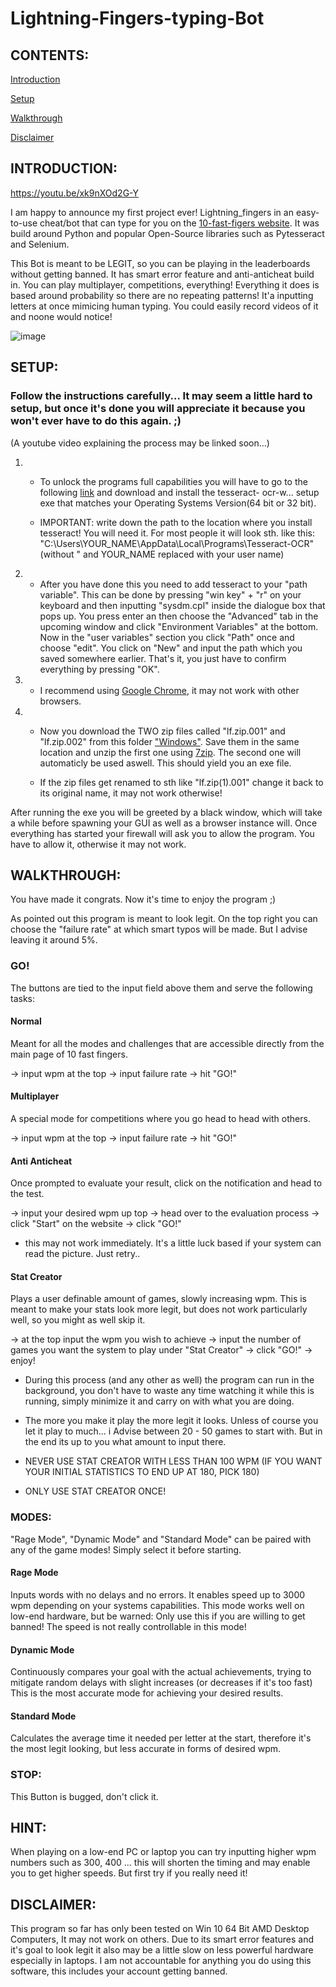 # Lightning-Fingers-typing-Bot

## CONTENTS:
[Introduction](https://github.com/Zylence/10-fast-fingers-typing-bot-lightning_fingers#introduction)

[Setup](https://github.com/Zylence/10-fast-fingers-typing-bot-lightning_fingers#setup)

[Walkthrough](https://github.com/Zylence/10-fast-fingers-typing-bot-lightning_fingers#walkthrough)

[Disclaimer](https://github.com/Zylence/10-fast-fingers-typing-bot-lightning_fingers#disclaimer)


## INTRODUCTION:

https://youtu.be/xk9nXOd2G-Y

I am happy to announce my first project ever! Lightning_fingers in an easy-to-use cheat/bot that can type for you on the [10-fast-figers website](https://10fastfingers.com/typing-test/). It was build around Python and popular Open-Source libraries such as Pytesseract and Selenium.

This Bot is meant to be LEGIT, so you can be playing in the leaderboards without getting banned. It has smart error feature and anti-anticheat build in. You can play multiplayer, competitions, everything! Everything it does is based around
probability so there are no repeating patterns! It'a inputting letters at once mimicing human typing. You could easily record videos of it and noone would notice!


![image](https://github.com/Zylence/10-fast-fingers-typing-bot-lightning_fingers/blob/main/Screenshots/operation.gif)


## SETUP:

### Follow the instructions carefully... It may seem a little hard to setup, but once it's done you will appreciate it because you won't ever have to do this again. ;)
(A youtube video explaining the process may be linked soon...)

1.
   + To unlock the programs full capabilities you will have to go to the following [link](https://github.com/UB-Mannheim/tesseract/wiki) and download and install the tesseract-      ocr-w... setup exe that matches your Operating Systems Version(64 bit or 32 bit).

   + IMPORTANT: write down the path to the location where you install tesseract! You will need it. For most people it will look sth. like this:
     "C:\Users\YOUR_NAME\AppData\Local\Programs\Tesseract-OCR" (without " and YOUR_NAME replaced with your user name)


2. 
   + After you have done this you need to add tesseract to your "path variable". This can be done by pressing "win key" + "r" on your keyboard and then inputting
     "sysdm.cpl" inside the dialogue box that pops up. You press enter an then choose the "Advanced" tab in the upcoming window and click "Environment Variables" at the bottom.      Now in the "user variables" section you click "Path" once and choose "edit". You click on "New" and input the path which you saved somewhere earlier. That's it, you just        have to confirm everything by pressing "OK".


3. 
   + I recommend using [Google Chrome](https://www.google.com/intl/en_en/chrome/), it may not work with other browsers.


4. 
   + Now you download the TWO zip files called "lf.zip.001" and
     "lf.zip.002" from this folder ["Windows"](https://github.com/Zylence/10-fast-fingers-typing-bot-lightning_fingers/tree/main/Windows). Save them in the same location and unzip the first one using [7zip](https://www.7-zip.org/). The second one will automaticly be used aswell.      This should yield you an exe file.
     
    + If the zip files get renamed to sth like "lf.zip(1).001" change it back to its original name, it may not work otherwise!


After running the exe you will be greeted by a black window, which will take a while before spawning your GUI as well as a browser instance
will. Once everything has started your firewall will ask you to allow the program. You have to allow it, otherwise it may not work.


## WALKTHROUGH:

You have made it congrats. Now it's time to enjoy the program ;)

As pointed out this program is meant to look legit. On the top right you can choose the "failure rate" at which smart typos will be made.
But I advise leaving it around 5%.


### GO!
The buttons are tied to the input field above them and serve the following tasks:

#### Normal 
Meant for all the modes and challenges that are accessible directly from the main page of 10 fast fingers.

-> input wpm at the top -> input failure rate -> hit "GO!"

#### Multiplayer
A special mode for competitions where you go head to head with others.

-> input wpm at the top -> input failure rate -> hit "GO!"

#### Anti Anticheat
Once prompted to evaluate your result, click on the notification and head to the test.

-> input your desired wpm up top -> head over to the evaluation process -> click "Start" on the website -> click "GO!"

+ this may not work immediately. It's a little luck based if your system can read the picture. Just retry..

#### Stat Creator
Plays a user definable amount of games, slowly increasing wpm. This is meant to make your stats look more legit, but does not work particularly well, so you might as well skip it.

-> at the top input the wpm you wish to achieve -> input the number of games you want the system to play under "Stat Creator" -> click "GO!" -> enjoy!

+ During this process (and any other as well) the program can run in the background, you don't have to waste any time watching it while this is running, simply minimize it and carry on with what you are doing.
+ The more you make it play the more legit it looks. Unless of course you let it play to much... i Advise between 20 - 50 games to start with. But in the end its up to you what amount to input there.

+ NEVER USE STAT CREATOR WITH LESS THAN 100 WPM (IF YOU WANT YOUR INITIAL STATISTICS TO END UP AT 180, PICK 180)
+ ONLY USE STAT CREATOR ONCE!


### MODES:
"Rage Mode", "Dynamic Mode" and "Standard Mode" can be paired with any of the game modes! Simply select it before starting.

#### Rage Mode 
Inputs words with no delays and no errors. It enables speed up to 3000 wpm depending on your systems capabilities. This mode works well on low-end hardware, but be warned: Only use this if you are willing to get banned! The speed is not really controllable in this mode!

#### Dynamic Mode
Continuously compares your goal with the actual achievements, trying to mitigate random delays with slight increases (or decreases if it's too fast) This is the most accurate mode for achieving your desired results.

#### Standard Mode
Calculates the average time it needed per letter at the start, therefore it's the most legit looking, but less accurate in forms of desired wpm.


### STOP:
This Button is bugged, don't click it.


## HINT:

When playing on a low-end PC or laptop you can try inputting higher wpm numbers such as 300, 400 ... this will shorten the timing and may enable you to get higher speeds. 
But first try if you really need it!


## DISCLAIMER:

This program so far has only been tested on Win 10 64 Bit AMD Desktop Computers, It may not work on others. Due to its smart error features and it's goal to look legit it also may be a little slow on less powerful hardware especially in laptops. I am not accountable for anything you do using this software, this includes your account getting banned.
